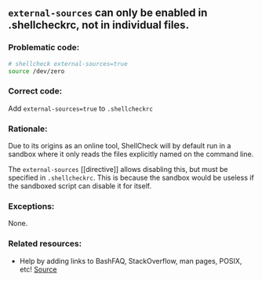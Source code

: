 ## `external-sources` can only be enabled in .shellcheckrc, not in individual files.

### Problematic code:

```sh
# shellcheck external-sources=true
source /dev/zero
```

### Correct code:

Add `external-sources=true` to `.shellcheckrc`

### Rationale:

Due to its origins as an online tool, ShellCheck will by default run in a sandbox where it only reads the files explicitly named on the command line.

The `external-sources` [[directive]] allows disabling this, but must be specified in `.shellcheckrc`. This is because the sandbox would be useless if the sandboxed script can disable it for itself.

### Exceptions:

None.

### Related resources:

* Help by adding links to BashFAQ, StackOverflow, man pages, POSIX, etc!
[Source](https://github.com/koalaman/shellcheck/wiki/SC1144)

